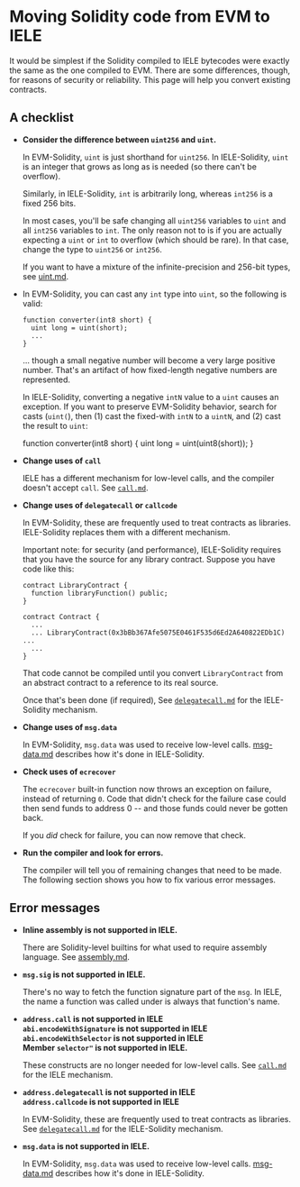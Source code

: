 # Moving Solidity code from EVM to IELE

It would be simplest if the Solidity compiled to IELE bytecodes were
exactly the same as the one compiled to EVM. There are some
differences, though, for reasons of security or reliability. This page
will help you convert existing contracts.

## A checklist

* **Consider the difference between `uint256` and `uint`.**
  
  In EVM-Solidity, `uint` is just shorthand for `uint256`. 
  In IELE-Solidity, `uint` is an integer that grows as long
  as is needed (so there can't be overflow).
  
  Similarly, in IELE-Solidity, `int` is arbitrarily long, whereas
  `int256` is a fixed 256 bits.
  
  In most cases, you'll be safe changing all `uint256` variables to
  `uint` and all `int256` variables to `int`. The only reason not to
  is if you are actually expecting a `uint` or `int` to overflow
  (which should be rare). In that case, change the type to `uint256`
  or `int256`.
  
  If you want to have a mixture of the infinite-precision and 256-bit
  types, see [uint.md](uint.md). 
  
* In EVM-Solidity, you can cast any `int` type into `uint`, so
  the following is valid:
  
      function converter(int8 short) { 
        uint long = uint(short);
        ...
      }
  
  ... though a small negative number will become a very large
  positive number. That's an artifact of how fixed-length
  negative numbers are represented.
    
  In IELE-Solidity, converting a negative `intN` value to a `uint`
  causes an exception. If you want to preserve EVM-Solidity behavior,
  search for casts (`uint(`), then (1) cast the fixed-with `intN` to a
  `uintN`, and (2) cast the result to `uint`:
    
    function converter(int8 short) { 
      uint long = uint(uint8(short));
    }

* **Change uses of `call`**

  IELE has a different mechanism for low-level calls, and the compiler
  doesn't accept `call`.  See [`call.md`](call.md).


* **Change uses of `delegatecall` or `callcode`**

  In EVM-Solidity, these are frequently used to treat contracts as
  libraries. IELE-Solidity replaces them with a different mechanism.
  
  Important note: for security (and performance), IELE-Solidity
  requires that you have the source for any library contract.
  Suppose you have code like this:
      
      contract LibraryContract {
        function libraryFunction() public;
      }
      
      contract Contract {
        ...
        ... LibraryContract(0x3bBb367Afe5075E0461F535d6Ed2A640822EDb1C) ...
        ...
      }

  That code cannot be compiled until you convert `LibraryContract`
  from an abstract contract to a reference to its real source.
  
  Once that's been done (if required), 
  See [`delegatecall.md`](delegatecall.md) for the
  IELE-Solidity mechanism.

* **Change uses of `msg.data`**

  In EVM-Solidity, `msg.data` was used to receive low-level
  calls. [msg-data.md](msg-data.md) describes how it's done in
  IELE-Solidity.

* **Check uses of `ecrecover`**
  
  The `ecrecover` built-in function now throws an exception on
  failure, instead of returning `0`. Code that didn't check for the
  failure case could then send funds to address 0 -- and those funds
  could never be gotten back.
  
  If you *did* check for failure, you can now remove that check.

* **Run the compiler and look for errors.**

  The compiler will tell you of remaining changes that need to be
  made. The following section shows you how to fix various error
  messages.

## Error messages

* **Inline assembly is not supported in IELE.**

  There are Solidity-level builtins for what
  used to require assembly language. See 
  [assembly.md](assembly.md). 

* **`msg.sig` is not supported in IELE.**
  
  There's no way to fetch the function signature part of the `msg`.
  In IELE, the name a function was called under is always that
  function's name.

* **`address.call` is not supported in IELE**    
  **`abi.encodeWithSignature` is not supported in IELE**    
  **`abi.encodeWithSelector` is not supported in IELE**   
  **Member `selector"` is not supported in IELE.**
  
  These constructs are no longer needed for low-level calls. 
  See [`call.md`](call.md) for the IELE mechanism. 

* **`address.delegatecall` is not supported in IELE**    
  **`address.callcode` is not supported in IELE**

  In EVM-Solidity, these are frequently used to treat contracts as
  libraries. See [`delegatecall.md`](delegatecall.md) for the
  IELE-Solidity mechanism.

* **`msg.data` is not supported in IELE.**
  
  In EVM-Solidity, `msg.data` was used to receive low-level
  calls. [msg-data.md](msg-data.md) describes how it's done in
  IELE-Solidity.

